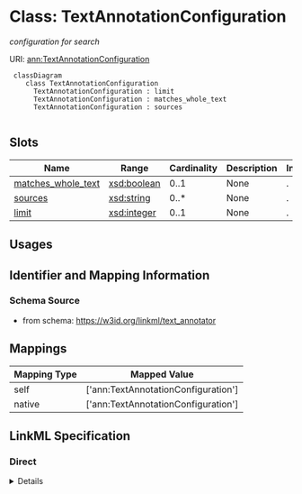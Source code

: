# Class: TextAnnotationConfiguration
_configuration for search_





URI: [ann:TextAnnotationConfiguration](https://w3id.org/linkml/text_annotator/TextAnnotationConfiguration)




```{mermaid}
 classDiagram
    class TextAnnotationConfiguration
      TextAnnotationConfiguration : limit
      TextAnnotationConfiguration : matches_whole_text
      TextAnnotationConfiguration : sources
      
```




<!-- no inheritance hierarchy -->


## Slots

| Name | Range | Cardinality | Description  | Info |
| ---  | --- | --- | --- | --- |
| [matches_whole_text](matches_whole_text.md) | [xsd:boolean](http://www.w3.org/2001/XMLSchema#boolean) | 0..1 | None  | . |
| [sources](sources.md) | [xsd:string](http://www.w3.org/2001/XMLSchema#string) | 0..* | None  | . |
| [limit](limit.md) | [xsd:integer](http://www.w3.org/2001/XMLSchema#integer) | 0..1 | None  | . |


## Usages



## Identifier and Mapping Information







### Schema Source


* from schema: https://w3id.org/linkml/text_annotator







## Mappings

| Mapping Type | Mapped Value |
| ---  | ---  |
| self | ['ann:TextAnnotationConfiguration'] |
| native | ['ann:TextAnnotationConfiguration'] |


## LinkML Specification

<!-- TODO: investigate https://stackoverflow.com/questions/37606292/how-to-create-tabbed-code-blocks-in-mkdocs-or-sphinx -->

### Direct

<details>
```yaml
name: TextAnnotationConfiguration
description: configuration for search
from_schema: https://w3id.org/linkml/text_annotator
attributes:
  matches_whole_text:
    name: matches_whole_text
    from_schema: https://w3id.org/linkml/text_annotator
    range: boolean
  sources:
    name: sources
    from_schema: https://w3id.org/linkml/text_annotator
    multivalued: true
  limit:
    name: limit
    from_schema: https://w3id.org/linkml/text_annotator
    range: integer

```
</details>

### Induced

<details>
```yaml
name: TextAnnotationConfiguration
description: configuration for search
from_schema: https://w3id.org/linkml/text_annotator
attributes:
  matches_whole_text:
    name: matches_whole_text
    from_schema: https://w3id.org/linkml/text_annotator
    alias: matches_whole_text
    owner: TextAnnotationConfiguration
    range: boolean
  sources:
    name: sources
    from_schema: https://w3id.org/linkml/text_annotator
    multivalued: true
    alias: sources
    owner: TextAnnotationConfiguration
    range: string
  limit:
    name: limit
    from_schema: https://w3id.org/linkml/text_annotator
    alias: limit
    owner: TextAnnotationConfiguration
    range: integer

```
</details>